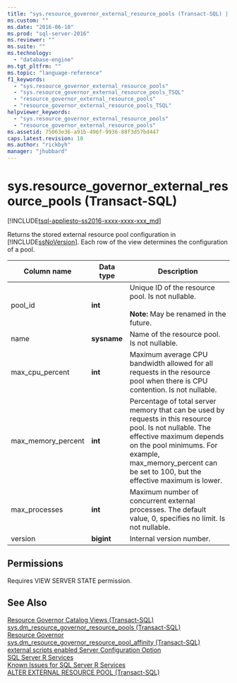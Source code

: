 ```yaml
---
title: "sys.resource_governor_external_resource_pools (Transact-SQL) | Microsoft Docs"
ms.custom: ""
ms.date: "2016-06-10"
ms.prod: "sql-server-2016"
ms.reviewer: ""
ms.suite: ""
ms.technology: 
  - "database-engine"
ms.tgt_pltfrm: ""
ms.topic: "language-reference"
f1_keywords: 
  - "sys.resource_governor_external_resource_pools"
  - "sys.resource_governor_external_resource_pools_TSQL"
  - "resource_governor_external_resource_pools"
  - "resource_governor_external_resource_pools_TSQL"
helpviewer_keywords: 
  - "sys.resource_governor_external_resource_pools"
  - "resource_governor_external_resource_pools"
ms.assetid: 75063e36-a91b-496f-9936-88f3d57bd447
caps.latest.revision: 10
ms.author: "rickbyh"
manager: "jhubbard"
---
```

# sys.resource_governor_external_resource_pools (Transact-SQL)
[!INCLUDE[tsql-appliesto-ss2016-xxxx-xxxx-xxx_md](../../../a9notintoc/includes/tsql-appliesto-ss2016-xxxx-xxxx-xxx-md.md)]

  Returns the stored external resource pool configuration in [!INCLUDE[ssNoVersion](../../../a9notintoc/includes/ssnoversion-md.md)]. Each row of the view determines the configuration of a pool.  
  
|Column name|Data type|Description|  
|-----------------|---------------|-----------------|  
|pool_id|**int**|Unique ID of the resource pool. Is not nullable.<br /><br /> **Note:** May be renamed in the future.|  
|name|**sysname**|Name of the resource pool. Is not nullable.|  
|max_cpu_percent|**int**|Maximum average CPU bandwidth allowed for all requests in the resource pool when there is CPU contention. Is not nullable.|  
|max_memory_percent|**int**|Percentage of total server memory that can be used by requests in this resource pool. Is not nullable. The effective maximum depends on the pool minimums. For example, max_memory_percent can be set to 100, but the effective maximum is lower.|  
|max_processes|**int**|Maximum number of concurrent external processes. The default value, 0, specifies no limit. Is not nullable.|  
|version|**bigint**|Internal version number.|  
  
## Permissions  
 Requires VIEW SERVER STATE permission.  
  
## See Also  
 [Resource Governor Catalog Views &#40;Transact-SQL&#41;](../../../relational-databases/reference/system-catalog-views/resource-governor-catalog-views-transact-sql.md)   
 [sys.dm_resource_governor_resource_pools &#40;Transact-SQL&#41;](../../../relational-databases/reference/system-dynamic-management-views/sys.dm-resource-governor-resource-pools-transact-sql.md)   
 [Resource Governor](../../../relational-databases/resource-governor/resource-governor.md)   
 [sys.dm_resource_governor_resource_pool_affinity &#40;Transact-SQL&#41;](../../../relational-databases/reference/system-dynamic-management-views/sys.dm-resource-governor-resource-pool-affinity-transact-sql.md)   
 [external scripts enabled Server Configuration Option](../../../database-engine/configure/windows/external-scripts-enabled-server-configuration-option.md)   
 [SQL Server R Services](../../../advanced-analytics/r-services/sql-server-r-services.md)   
 [Known Issues for SQL Server R Services](../../../advanced-analytics/r-services/known-issues-for-sql-server-r-services.md)   
 [ALTER EXTERNAL RESOURCE POOL &#40;Transact-SQL&#41;](../../../t-sql/statements/alter-external-resource-pool-transact-sql.md)  
  
  